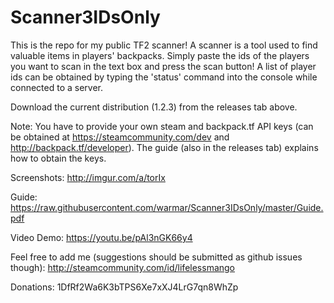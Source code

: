 # Scanner3IDsOnly

This is the repo for my public TF2 scanner! A scanner is a tool used to find valuable items in players' backpacks. Simply paste the ids of the players you want to scan in the text box and press the scan button! A list of player ids can be obtained by typing the 'status' command into the console while connected to a server.

Download the current distribution (1.2.3) from the releases tab above.

Note: You have to provide your own steam and backpack.tf API keys (can be obtained at https://steamcommunity.com/dev and http://backpack.tf/developer). The guide (also in the releases tab) explains how to obtain the keys.

Screenshots: http://imgur.com/a/torIx

Guide: https://raw.githubusercontent.com/warmar/Scanner3IDsOnly/master/Guide.pdf

Video Demo: https://youtu.be/pAl3nGK66y4

Feel free to add me (suggestions should be submitted as github issues though):
http://steamcommunity.com/id/lifelessmango

Donations:
1DfRf2Wa6K3bTPS6Xe7xXJ4LrG7qn8WhZp
